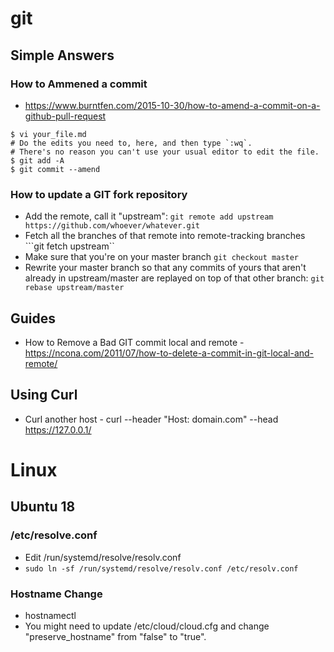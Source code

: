 # git
## Simple Answers
### How to Ammened a commit
* https://www.burntfen.com/2015-10-30/how-to-amend-a-commit-on-a-github-pull-request
```
$ vi your_file.md  
# Do the edits you need to, here, and then type `:wq`.  
# There's no reason you can't use your usual editor to edit the file.  
$ git add -A  
$ git commit --amend  
```
### How to update a GIT fork repository
* Add the remote, call it "upstream": 
```git remote add upstream https://github.com/whoever/whatever.git```
*  Fetch all the branches of that remote into remote-tracking branches
```git fetch upstream``
* Make sure that you're on your master branch 
```git checkout master```
* Rewrite your master branch so that any commits of yours that aren't already in upstream/master are replayed on top of that other branch:
```git rebase upstream/master```


## Guides
* How to Remove a Bad GIT commit local and remote - https://ncona.com/2011/07/how-to-delete-a-commit-in-git-local-and-remote/

## Using Curl
* Curl another host - curl --header "Host: domain.com" --head https://127.0.0.1/

# Linux
## Ubuntu 18
### /etc/resolve.conf
* Edit /run/systemd/resolve/resolv.conf
* ```sudo ln -sf /run/systemd/resolve/resolv.conf /etc/resolv.conf```
### Hostname Change
* hostnamectl
* You might need to update /etc/cloud/cloud.cfg and change "preserve_hostname" from "false" to "true".